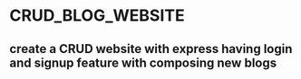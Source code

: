 # CRUD_BLOG_WEBSITE
## create a CRUD website with express having login and signup feature with composing new blogs
